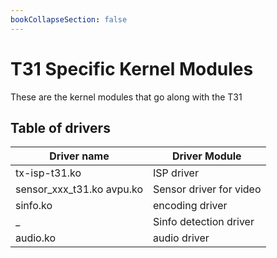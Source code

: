 ```yaml
---
bookCollapseSection: false
---
```


# T31 Specific Kernel Modules 

These are the kernel modules that go along with the T31

## Table of drivers
| Driver name  | Driver Module |
|--------------|---------------|
|tx-isp-t31.ko | ISP driver    |
|sensor_xxx_t31.ko avpu.ko | Sensor driver for video |
| sinfo.ko | encoding driver |
| _ | Sinfo detection driver |
| audio.ko | audio driver |

